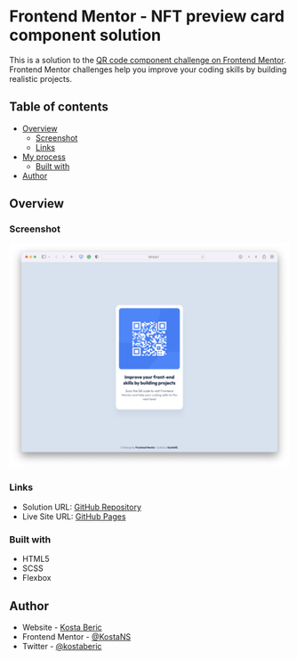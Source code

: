# Frontend Mentor - NFT preview card component solution

This is a solution to the [QR code component challenge on Frontend Mentor](https://www.frontendmentor.io/challenges/qr-code-component-iux_sIO_H). Frontend Mentor challenges help you improve your coding skills by building realistic projects. 

## Table of contents

- [Overview](#overview)
  - [Screenshot](#screenshot)
  - [Links](#links)
- [My process](#my-process)
  - [Built with](#built-with)
- [Author](#author)

## Overview

### Screenshot

![](./screenshot.png)

### Links

- Solution URL: [GitHub Repository](https://github.com/KostaNS/FrontendMentor-Challenge-QR)
- Live Site URL: [GitHub Pages](https://kostans.github.io/FrontendMentor-Challenge-QR)

### Built with

- HTML5
- SCSS
- Flexbox

## Author

- Website - [Kosta Beric](https://www.kostaberic.rs)
- Frontend Mentor - [@KostaNS](https://www.frontendmentor.io/profile/KostaNS)
- Twitter - [@kostaberic](https://www.twitter.com/kostaberic)

